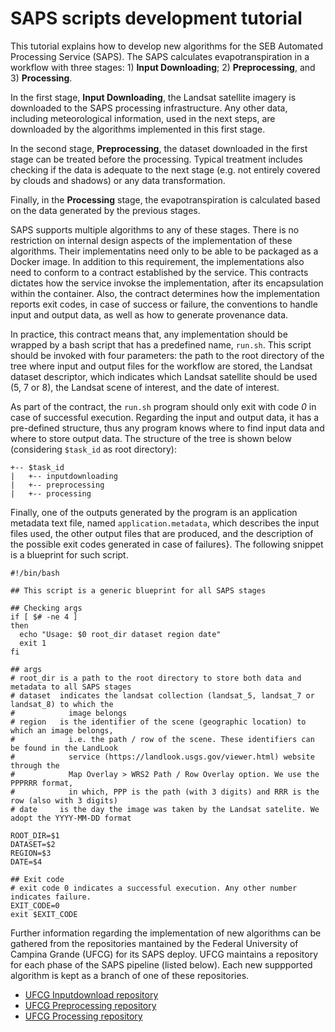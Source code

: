 # SAPS scripts development tutorial
This tutorial explains how to develop new algorithms for the SEB Automated Processing Service (SAPS). The SAPS calculates evapotranspiration in a workflow with three stages: 1) **Input Downloading**; 2) **Preprocessing**, and 3) **Processing**.
 
In the first stage, **Input Downloading**, the Landsat satellite imagery is downloaded to the SAPS processing infrastructure. Any other data, including meteorological information, used in the next steps, are downloaded by the algorithms implemented in this first stage.
 
In the second stage, **Preprocessing**, the dataset downloaded in the first stage can be treated before the processing. Typical treatment includes checking if the data is adequate to the next stage (e.g. not entirely covered by clouds and shadows) or any data transformation.
 
Finally, in the **Processing** stage, the evapotranspiration is calculated based on the data generated by the previous stages.
  
SAPS supports multiple algorithms to any of these stages. There is no restriction on internal design aspects of the implementation of these algorithms. Their implementatins need only to be able to be packaged as a Docker image. In addition to this requirement, the implementations also need to conform to a contract established by the service. This contracts dictates how the service invokse the implementation, after its encapsulation within the container. Also, the contract determines how the implementation reports exit codes, in case of success or failure, the conventions to handle input and output data, as well as how to generate provenance data.

In practice, this contract means that, any implementation should be wrapped by a bash script that has a predefined name,  `run.sh`. This script should be invoked with four parameters: the path to the root directory of the tree where input and output files for the workflow are stored, the Landsat dataset descriptor, which indicates which Landsat satellite should be used (5, 7 or 8),  the Landsat scene of interest, and the date of interest.

As part of the contract, the `run.sh` program should only exit with code *0* in case of successful execution. Regarding the input and output data, it has a pre-defined structure, thus any program knows where to find input data and where to store output data. The structure of the tree is shown below (considering `$task_id` as root directory):

```
+-- $task_id
|   +-- inputdownloading
|   +-- preprocessing
|   +-- processing
```

Finally, one of the outputs generated by the program is an application metadata text file, named `application.metadata`, which describes the input files used, the other output files that are produced, and the description of the possible exit codes generated in case of failures}. The following snippet is a blueprint for such script.

```
#!/bin/bash

## This script is a generic blueprint for all SAPS stages

## Checking args
if [ $# -ne 4 ]
then
  echo "Usage: $0 root_dir dataset region date"
  exit 1
fi

## args
# root_dir is a path to the root directory to store both data and metadata to all SAPS stages
# dataset  indicates the landsat collection (landsat_5, landsat_7 or landsat_8) to which the 
#            image belongs
# region   is the identifier of the scene (geographic location) to which an image belongs, 
#            i.e. the path / row of the scene. These identifiers can be found in the LandLook 
#            service (https://landlook.usgs.gov/viewer.html) website through the 
#            Map Overlay > WRS2 Path / Row Overlay option. We use the PPPRRR format, 
#            in which, PPP is the path (with 3 digits) and RRR is the row (also with 3 digits)
# date     is the day the image was taken by the Landsat satelite. We adopt the YYYY-MM-DD format

ROOT_DIR=$1
DATASET=$2
REGION=$3
DATE=$4

## Exit code
# exit code 0 indicates a successful execution. Any other number indicates failure.
EXIT_CODE=0
exit $EXIT_CODE
```

Further information regarding the implementation of new algorithms can be gathered from the repositories mantained by the Federal University of Campina Grande (UFCG) for its SAPS deploy. UFCG maintains a repository for each phase of the SAPS pipeline (listed below). Each new suppported algorithm is kept as a branch of one of these repositories.

- [UFCG Inputdownload repository](https://github.com/ufcg-lsd/saps-scripts-inputdownload)
- [UFCG Preprocessing repository](https://github.com/ufcg-lsd/saps-scripts-preprocessing)
- [UFCG Processing repository](https://github.com/ufcg-lsd/saps-scripts-processing)
